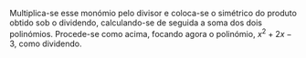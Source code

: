 Multiplica-se esse monómio pelo divisor e coloca-se o simétrico do produto obtido sob o dividendo, calculando-se de seguida a soma dos dois polinómios.
Procede-se como acima, focando agora o polinómio, $x^2 + 2x - 3$, como dividendo.
